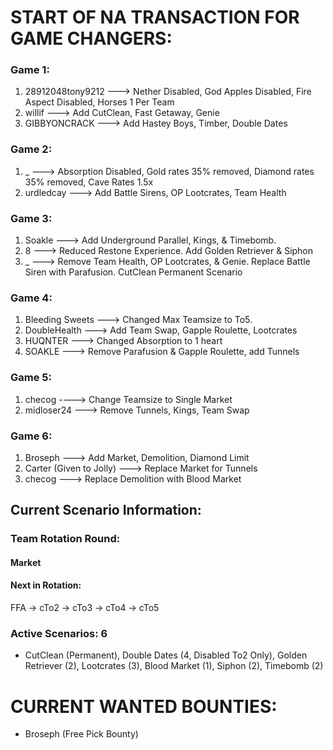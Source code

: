 # START OF NA TRANSACTION FOR GAME CHANGERS:

### Game 1:
  1) 28912048tony9212 ---> Nether Disabled, God Apples Disabled, Fire Aspect Disabled, Horses 1 Per Team
  2) willif ---> Add CutClean, Fast Getaway, Genie
  3) GIBBYONCRACK ---> Add Hastey Boys, Timber, Double Dates

### Game 2: 
  1) _ ---> Absorption Disabled, Gold rates 35% removed, Diamond rates 35% removed, Cave Rates 1.5x
  2) urdledcay ---> Add Battle Sirens, OP Lootcrates, Team Health

### Game 3:
  1) Soakle ---> Add Underground Parallel, Kings, & Timebomb.
  2) 8 ---> Reduced Restone Experience. Add Golden Retriever & Siphon 
  3) _ ---> Remove Team Health, OP Lootcrates, & Genie. Replace Battle Siren with Parafusion. CutClean Permanent Scenario

### Game 4: 
  1) Bleeding Sweets ---> Changed Max Teamsize to To5.
  2) DoubleHealth ---> Add Team Swap, Gapple Roulette, Lootcrates
  3) HUQNTER ---> Changed Absorption to 1 heart
  4) SOAKLE ---> Remove Parafusion & Gapple Roulette, add Tunnels

### Game 5:
  1) checog ----> Change Teamsize to Single Market
  2) midloser24 ---> Remove Tunnels, Kings, Team Swap

### Game 6:
  1) Broseph ---> Add Market, Demolition, Diamond Limit
  2) Carter (Given to Jolly) ---> Replace Market for Tunnels
  3) checog ---> Replace Demolition with Blood Market

## Current Scenario Information:

### Team Rotation Round:

#### Market

#### Next in Rotation:

FFA -> cTo2 -> cTo3 -> cTo4 -> cTo5


### Active Scenarios: 6

- CutClean (Permanent), Double Dates (4, Disabled To2 Only), Golden Retriever (2), Lootcrates (3), Blood Market (1), Siphon (2), Timebomb (2)

# CURRENT WANTED BOUNTIES:
- Broseph (Free Pick Bounty)
